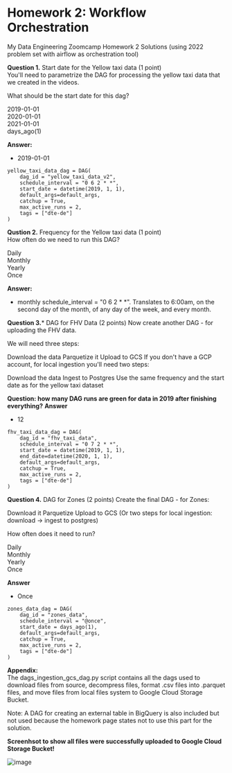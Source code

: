 # Homework 2: Workflow Orchestration
My Data Engineering Zoomcamp Homework 2 Solutions (using 2022 problem set with airflow as orchestration tool) 

**Question 1.**
Start date for the Yellow taxi data (1 point)  
You'll need to parametrize the DAG for processing the yellow taxi data that we created in the videos.  
  
What should be the start date for this dag?

2019-01-01  
2020-01-01  
2021-01-01  
days_ago(1)


**Answer:**
- 2019-01-01
  
```
yellow_taxi_data_dag = DAG(
    dag_id = "yellow_taxi_data_v2",
    schedule_interval = "0 6 2 * *",
    start_date = datetime(2019, 1, 1),
    default_args=default_args,
    catchup = True,
    max_active_runs = 2,
    tags = ["dte-de"]
)
```

**Qustion 2.**
Frequency for the Yellow taxi data (1 point)  
How often do we need to run this DAG?

Daily  
Monthly  
Yearly  
Once

**Answer:**
- monthly
 schedule_interval = "0 6 2 * *". Translates to 6:00am, on the second day of the month, of any day of the week, and every month.



**Question 3.***
DAG for FHV Data (2 points)
Now create another DAG - for uploading the FHV data.

We will need three steps:

Download the data
Parquetize it
Upload to GCS
If you don't have a GCP account, for local ingestion you'll need two steps:

Download the data
Ingest to Postgres
Use the same frequency and the start date as for the yellow taxi dataset

**Question: how many DAG runs are green for data in 2019 after finishing everything?**
**Answer**
- 12
```
fhv_taxi_data_dag = DAG(
    dag_id = "fhv_taxi_data",
    schedule_interval = "0 7 2 * *",
    start_date = datetime(2019, 1, 1),
    end_date=datetime(2020, 1, 1),
    default_args=default_args,
    catchup = True,
    max_active_runs = 2,
    tags = ["dte-de"]
)

```

**Question 4.**
DAG for Zones (2 points)
Create the final DAG - for Zones:

Download it
Parquetize
Upload to GCS
(Or two steps for local ingestion: download -> ingest to postgres)

How often does it need to run?

Daily  
Monthly  
Yearly  
Once

**Answer**
- Once
```
zones_data_dag = DAG(
    dag_id = "zones_data",
    schedule_interval = "@once",
    start_date = days_ago(1),
    default_args=default_args,
    catchup = True,
    max_active_runs = 2,
    tags = ["dte-de"]
)
```
**Appendix:**  
The dags_ingestion_gcs_dag.py script contains all the dags used to download files from source, decompress files, format .csv files into .parquet files, and move files from local files system to Google Cloud Storage Bucket.  

Note: A DAG for creating an external table in BigQuery is also included but not used because the homework page states not to use this part for the solution.  

**Screenhsot to show all files were successfully uploaded to Google Cloud Storage Bucket!**  

![image](https://github.com/user-attachments/assets/639bb7fa-2190-4f0e-9d8b-729afe1ac650)

